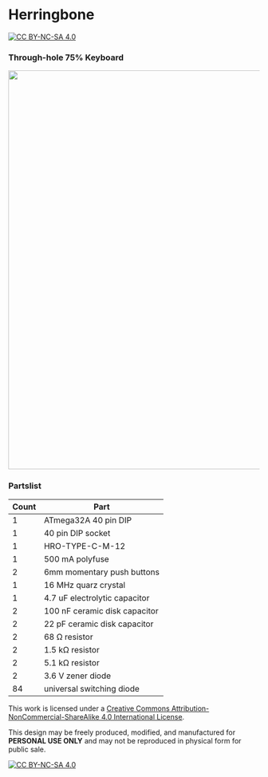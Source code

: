 # Herringbone

[![CC BY-NC-SA 4.0][cc-by-nc-sa-shield]][cc-by-nc-sa]

### Through-hole 75% Keyboard

<img src="https://i.imgur.com/VeYvPGy.jpg" alt="" width="800"/>

### Partslist
 |Count|Part|
 |-|-|
 |1|ATmega32A 40 pin DIP|
 |1|40 pin DIP socket|
 |1|HRO-TYPE-C-M-12|
 |1|500 mA polyfuse|
 |2|6mm momentary push buttons|
 |1|16 MHz quarz crystal|
 |1|4.7 uF electrolytic capacitor|
 |2|100 nF ceramic disk capacitor|
 |2|22 pF ceramic disk capacitor|
 |2|68 Ω resistor|
 |2|1.5 kΩ resistor|
 |2|5.1 kΩ resistor|
 |2|3.6 V zener diode|
 |84|universal switching diode|

This work is licensed under a
[Creative Commons Attribution-NonCommercial-ShareAlike 4.0 International License][cc-by-nc-sa].

This design may be freely produced, modified, and manufactured for **PERSONAL USE ONLY** and may not be reproduced in physical form for public sale.

[![CC BY-NC-SA 4.0][cc-by-nc-sa-image]][cc-by-nc-sa]

[cc-by-nc-sa]: http://creativecommons.org/licenses/by-nc-sa/4.0/
[cc-by-nc-sa-image]: https://licensebuttons.net/l/by-nc-sa/4.0/88x31.png
[cc-by-nc-sa-shield]: https://img.shields.io/badge/License-CC%20BY--NC--SA%204.0-lightgrey.svg
